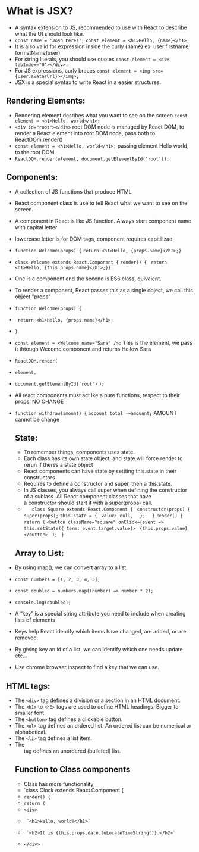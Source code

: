 # What is JSX? 
  - A syntax extension to JS, recommended to use with React to describe what the UI should look like.
  - `const name = 'Josh Perez';`
     `const element = <h1>Hello, {name}</h1>;`
  - It is also valid for expression inside the curly {name} ex: user.firstname, formatName(user)
  - For string literals, you should use quotes `const element = <div tabIndex="0"></div>;`
  - For JS expressions, curly braces `const element = <img src={user.avatarUrl}></img>;`
  - JSX is a special syntax to write React in a easier structures.
  
 ## Rendering Elements:
 - Rendering element desribes what you want to see on the screen `const element = <h1>Hello, world</h1>;`
 - `<div id="root"></div>` root DOM node is managed by React DOM, to render a React element into root DOM node, pass both to ReactDOm.render()
 - `const element = <h1>Hello, world</h1>;` passing element Hello world, to the root DOM
 - `ReactDOM.render(element, document.getElementById('root'));`

## Components:
- A collection of JS functions that produce HTML
- React component class is use to tell React what we want to see on the screen.
- A component in React is like JS function. Always start component name with capital letter
- lowercase letter is for DOM tags, component requires capitilizae
- `function Welcome(props) {`
  `return <h1>Hello, {props.name}</h1>;}`
- `class Welcome extends React.Component {` 
  `render() {`
   ` return <h1>Hello, {this.props.name}</h1>;}}`
- One is a component and the second is ES6 class, quivalent.
- To render a component, React passes this as a single object, we call this object "props"
- `function Welcome(props) {`
-  ` return <h1>Hello, {props.name}</h1>;`
- `}`
- `const element = <Welcome name="Sara" />;`  This is the element, we pass it thtough Wecome component and returns Hellow Sara
- `ReactDOM.render(`
- `element,`
-  `document.getElementById('root')`
 `);`
- All react components must act lke a pure functions, respect to their props. NO CHANGE 
- `function withdraw(amount) {` 
  `account total -=amounnt;`   AMOUNT cannot be change
  
  ## State: 
  - To remember things, components uses state.
  - Each class has its own state object, and state will force render to rerun if theres a state object
  - React components can have state by settting this.state in their constructors.
  - Requires to define a constructor and super, then a this.state.
  - In JS classes, you always call super when defining the constructor of a sublass. All React component classes that have a constructor should start it with a super(props) call.
  - `	class Square extends React.Component {`
 ` constructor(props) {`
    `super(props);`
    `this.state = {`
     ` value: null,`
  `  };`
`  }`
	`render() {`
    `return (`
      `<button className="square" onClick={event => this.setState({ term: event.target.value}>`
       ` {this.props.value}`
      `</button>`
   ` );`
 ` }`
  
  ## Array to List:
 - By using map(), we can convert array to a list
 - `const numbers = [1, 2, 3, 4, 5];`
 - `const doubled = numbers.map((number) => number * 2);`
 -  `console.log(doubled);`
 - A “key” is a special string attribute you need to include when creating lists of elements
 - Keys help React identify which items have changed, are added, or are removed.
 - By giving key an id of a list, we can identify which one needs update etc...
 - Use chrome browser inspect to find a key that we can use.
  ## HTML tags:
  - The `<div>` tag defines a division or a section in an HTML document.
  - The `<h1>` to `<h6>` tags are used to define HTML headings. Bigger to smaller font
  - The `<button>` tag defines a clickable button.
  - The `<ol>` tag defines an ordered list. An ordered list can be numerical or alphabetical.
  - The `<li>` tag defines a list item.
  - The <ul> tag defines an unordered (bulleted) list.
  
  ## Function to Class components 
  - Class has more functionality
  - `class Clock extends React.Component {
  - `render() {`
  - `return (`
  -    `<div>`
  -      `<h1>Hello, world!</h1>`
  -      `<h2>It is {this.props.date.toLocaleTimeString()}.</h2>`
  -    `</div>`
  
  
  
  
  
  
  
  
  
  
  
  
  
  
  
  
  
  
  
  
  
  
  
  
  
